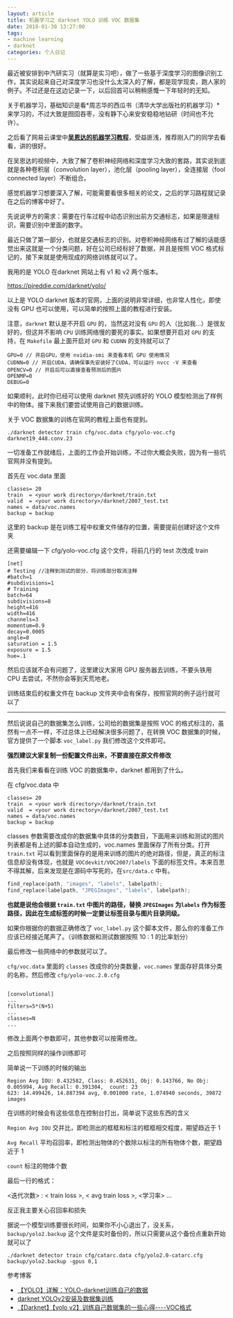 ```yaml
---
layout: article
title: 机器学习之 darknet YOLO 训练 VOC 数据集
date: 2018-01-30 13:27:00
tags: 
- machine learning
- darknet
categories: 个人日记
---
```


最近被安排到中汽研实习（就算是实习吧），做了一些基于深度学习的图像识别工作，其实说起来自己对深度学习也没什么太深入的了解，都是现学现卖，跑人家的例子。不过还是在这边记录一下，以后回首可以稍稍感慨一下年轻时的无知。

关于机器学习，基础知识是看*周志华的西瓜书（清华大学出版社的机器学习）*来学习的，不过大致是囫囵吞枣，没有静下心来安安稳稳地钻研（时间也不允许）。

之后看了网易云课堂中[**吴恩达的机器学习教程**](https://mooc.study.163.com/course/2001281002#/info)，受益匪浅，推荐刚入门的同学去看看，讲的很好。

在吴恩达的视频中，大致了解了卷积神经网络和深度学习大致的套路，其实说到底就是各种卷积层（convolution layer），池化层（pooling layer），全连接层（fool connected layer）不断组合。

感觉机器学习想要深入了解，可能需要看很多相关的论文，之后的学习路程就记录在之后的博客中好了。

先说说甲方的需求：需要在行车过程中动态识别出前方交通标志，如果是限速标识，需要识别中里面的数字。

最近只做了第一部分，也就是交通标志的识别。对卷积神经网络有过了解的话能感觉出来这就是一个分类问题，好在公司已经标好了数据，并且是按照 VOC 格式标记的，接下来就是使用现成的网络训练就可以了。

我用的是 YOLO 在darknet 网站上有 v1 和 v2 两个版本。

https://pjreddie.com/darknet/yolo/

以上是 YOLO darknet 版本的官网，上面的说明非常详细，也非常人性化，即使没有 GPU 也可以使用，可以简单的按照上面的教程进行安装。

注意，`darknet` 默认是不开启 `GPU` 的，当然这对没有 `GPU` 的人（比如我…）是很友好的，但这并不影响 `CPU` 训练网络慢的要死的事实。如果想要开启对 `GPU` 的支持，在 `Makefile` 最上面开启对 `GPU` 和 `CUDNN` 的支持就可以了

```
GPU=0 // 开启GPU，使用 nvidia-smi 来查看本机 GPU 使用情况
CUDNN=0 // 开启CUDA，请确保事先安装好了CUDA，可以运行 nvcc -V 来查看
OPENCV=0 // 开启后可以直接查看预测后的图片
OPENMP=0
DEBUG=0
```

如果顺利，此时你已经可以使用 darknet 预先训练好的 YOLO 模型检测出了样例中的物体。接下来我们要尝试使用自己的数据训练。

关于 VOC 数据集的训练在官网的教程上面也有提到。

```
./darknet detector train cfg/voc.data cfg/yolo-voc.cfg darknet19_448.conv.23
```

一切准备工作就绪后，上面的工作会开始训练，不过你大概会失败，因为有一些坑官网并没有提到。

首先在 voc.data 里面

```
classes= 20
train  = <your work directory>/darknet/train.txt
valid  = <your work directory>/darknet/2007_test.txt
names = data/voc.names
backup = backup
```

这里的 backup 是在训练工程中权重文件储存的位置，需要提前创建好这个文件夹

还需要编辑一下 cfg/yolo-voc.cfg 这个文件，将前几行的 test 次改成 train

```
[net]
# Testing //注释到测试的部分，将训练部分取消注释
#batch=1
#subdivisions=1
# Training
batch=64
subdivisions=8
height=416
width=416
channels=3
momentum=0.9
decay=0.0005
angle=0
saturation = 1.5
exposure = 1.5
hue=.1
```

然后应该就不会有问题了，这里建议大家用 GPU 服务器去训练，不要头铁用 CPU 去尝试，不然你会等到天荒地老。

训练结束后的权重文件在 backup 文件夹中会有保存，按照官网的例子运行就可以了

---


然后说说自己的数据集怎么训练，公司给的数据集是按照 VOC 的格式标注的，虽然有一点不一样，不过总体上已经解决很多问题了，在转换 VOC 数据集的时候，官方提供了一个脚本 `voc_label.py` 我们修改这个文件即可。

**强烈建议大家复制一份配置文件出来，不要直接在原文件修改**

首先我们来看看在训练 VOC 的数据集中，darknet 都用到了什么。

在 cfg/voc.data 中

```
classes= 20
train  = <your work directory>/darknet/train.txt
valid  = <your work directory>/darknet/2007_test.txt
names = data/voc.names
backup = backup
```

classes 参数需要改成你的数据集中具体的分类数目，下面用来训练和测试的图片列表都是有上述的脚本自动生成的，voc.names 里面保存了所有分类。打开 `train.txt` 可以看到里面保存的是用来训练的图片的绝对路径，但是，真正的标注信息却没有体现，也就是 `VOCdevkit/VOC2007/labels` 下面的标签文件。本来百思不得其解，后来发现是在源码中写死的，在`src/data.c` 中有。

```c
find_replace(path, "images", "labels", labelpath);
find_replace(labelpath, "JPEGImages", "labels", labelpath);
```

**也就是说他会根据 `train.txt` 中图片的路径，替换 `JPEGImages` 为`labels` 作为标签路径，因此在生成标签的时候一定要让标签目录与图片目录同级。**

如果你根据你的数据正确修改了 `voc_label.py` 这个脚本文件，那么你的准备工作应该已经接近尾声了。（训练数据和测试数据按照 10 : 1 的比率划分）

最后修改一些网络中的参数就可以了。

`cfg/voc.data` 里面的 `classes` 改成你的分类数量，`voc.names` 里面存好具体分类的名称，然后修改 `cfg/yolo-voc.2.0.cfg` 

```

[convolutional]
...
filters=5*(N+5)
...
classes=N
...
```

修改上面两个参数即可，其他参数可以按需修改。

之后按照同样的操作训练即可

简单说一下训练的时候的输出

```
Region Avg IOU: 0.432582, Class: 0.452631, Obj: 0.143766, No Obj: 0.005994, Avg Recall: 0.391304,  count: 23
623: 14.499426, 14.887394 avg, 0.001000 rate, 1.074940 seconds, 39872 images
```

 在训练的时候会有这些信息在控制台打出，简单说下这些东西的含义

`Region Avg IOU` 交并比，即检测出的框框和标注的框框相交程度，期望趋近于 1

`Avg Recall` 平均召回率，即检测出物体的个数除以标注的所有物体个数，期望趋近于 1

`count` 标注的物体个数

最后一行的格式：

<迭代次数> : < train loss >, < avg train loss >, <学习率> ...

反正我主要关心召回率和损失

据说一个模型训练要很长时间，如果你不小心退出了，没关系，`backup/yolo2.backup` 这个文件是实时备份的，所以只需要从这个备份点重新开始就可以了

```
./darknet detector train cfg/catarc.data cfg/yolo2.0-catarc.cfg backup/yolo2.backup -gpus 0,1
```



参考博客

- [【YOLO】详解：YOLO-darknet训练自己的数据](http://blog.csdn.net/jinlong_xu/article/details/75577007)
- [darknet YOLOv2安装及数据集训练](http://blog.csdn.net/dcrmg/article/details/78496002)
- [【Darknet】【yolo v2】训练自己数据集的一些心得----VOC格式](http://blog.csdn.net/renhanchi/article/details/71077830)